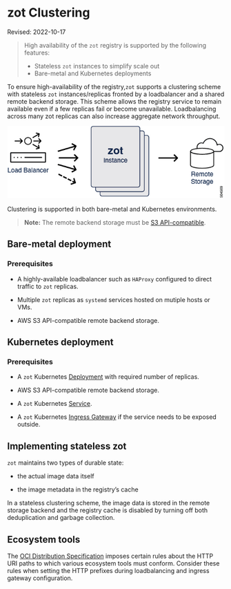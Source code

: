 
# zot Clustering

Revised: 2022-10-17

> High availability of the `zot` registry is supported by the following features:
>
> -   Stateless `zot` instances to simplify scale out
> -   Bare-metal and Kubernetes deployments


To ensure high-availability of the registry,`zot` supports a clustering
scheme with stateless `zot` instances/replicas fronted by a loadbalancer
and a shared remote backend storage. This scheme allows the registry
service to remain available even if a few replicas fail or become
unavailable. Loadbalancing across many zot replicas can also increase
aggregate network throughput.

![504569](../assets/images/504569.jpg)

Clustering is supported in both bare-metal and Kubernetes environments.
> **Note:**
> The remote backend storage must be [S3 API-compatible](https://docs.aws.amazon.com/AmazonS3/latest/API/Welcome.html).


## Bare-metal deployment

### Prerequisites

-   A highly-available loadbalancer such as `HAProxy` configured to direct traffic to `zot` replicas.

-   Multiple `zot` replicas as `systemd` services hosted on mutiple hosts or VMs.

-   AWS S3 API-compatible remote backend storage.

## Kubernetes deployment

### Prerequisites

-   A `zot` Kubernetes
    [Deployment](https://kubernetes.io/docs/concepts/workloads/controllers/deployment/)
    with required number of replicas.

-   AWS S3 API-compatible remote backend storage.

-   A `zot` Kubernetes
    [Service](https://kubernetes.io/docs/concepts/services-networking/service/).

-   A `zot` Kubernetes [Ingress
    Gateway](https://kubernetes.io/docs/concepts/services-networking/ingress/)
    if the service needs to be exposed outside.

## Implementing stateless zot

`zot` maintains two types of durable state:

-   the actual image data itself

-   the image metadata in the registry’s cache

In a stateless clustering scheme, the image data is stored in the remote
storage backend and the registry cache is disabled by turning off both
deduplication and garbage collection.

## Ecosystem tools

The [OCI Distribution
Specification](https://github.com/opencontainers/distribution-spec)
imposes certain rules about the HTTP URI paths to which various
ecosystem tools must conform. Consider these rules when setting the HTTP
prefixes during loadbalancing and ingress gateway configuration.
